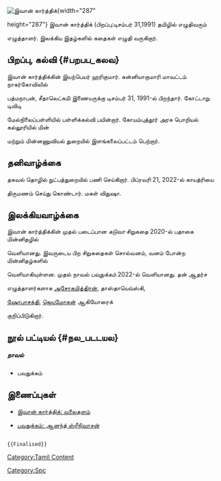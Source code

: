 ![இவான் கார்த்திக்](இவான்_கார்த்திக்.jpg "இவான் கார்த்திக்"){width="287"
height="287"} இவான் கார்த்திக் (பிறப்பு:டிசம்பர் 31,1991) தமிழில் எழுதிவரும்
எழுத்தாளர். இலக்கிய இதழ்களில் கதைகள் எழுதி வருகிறார்.

## பிறப்பு, கல்வி {#பறபப_கலவ}

இவான் கார்த்திக்கின் இயற்பெயர் ஹரிகுமார். கன்னியாகுமாரி மாவட்டம் நாகர்கோவிலில்
பத்மநாபன், சீதாலெட்சுமி இணையருக்கு டிசம்பர் 31, 1991-ல் பிறந்தார். கோட்டாறு டிவிடி
மேல்நிலைப்பள்ளியில் பள்ளிக்கல்வி பயின்றார். கோயம்புத்தூர் அரசு பொறியல் கல்லூரியில் மின்
மற்றும் மின்னணுவியல் துறையில் இளங்கலைப்பட்டம் பெற்றார்.

## தனிவாழ்க்கை

தகவல் தொழில் நுட்பத்துறையில் பணி செய்கிறார். பிப்ரவரி 21, 2022-ல் காயத்ரியை
திருமணம் செய்து கொண்டார். மகள் விதுஷா.

## இலக்கியவாழ்க்கை

இவான் கார்த்திக்கின் முதல் படைப்பான *கடுவா* சிறுகதை 2020-ல் பதாகை மின்னிதழில்
வெளியானது. இவருடைய பிற சிறுகதைகள் சொல்வனம், வனம் போன்ற மின்னிதழ்களில்
வெளியாகியுள்ளன. முதல் நாவல் *பவதுக்கம்* 2022-ல் வெளியானது. தன் ஆதர்ச
எழுத்தாளர்களாக [அசோகமித்திரன்](அசோகமித்திரன் "wikilink"), தாஸ்தாயெவ்ஸ்கி,
[ஷோபாசக்தி](ஷோபாசக்தி "wikilink"), [ஜெயமோகன்](ஜெயமோகன் "wikilink") ஆகியோரைக்
குறிப்பிடுகிறார்.

## நூல் பட்டியல் {#நல_படடயல}

##### நாவல்

-   பவதுக்கம்

## இணைப்புகள்

-   [இவான் கார்த்திக்: வலைதளம்](https://ivaankarthik.blogspot.com/)
-   [பவதுக்கம்: ஆனந்த் ஸ்ரீநிவாசன்](https://www.jeyamohan.in/177578/)

```{=mediawiki}
{{Finalised}}
```
[Category:Tamil Content](Category:Tamil_Content "wikilink")
[Category:Spc](Category:Spc "wikilink")
